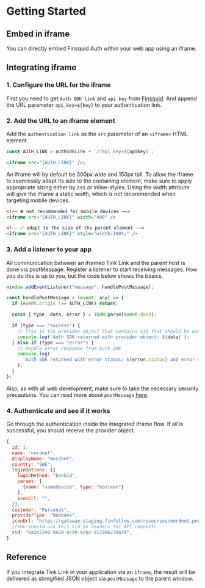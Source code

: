 # Getting Started

## Embed in iframe

You can directly embed Finsquid Auth within your web app using an iframe.

## Integrating iframe

### 1. Configure the URL for the iframe

First you need to get `Auth SDK link` and `api key` from [Finsquid](https://www.finsquid.io/contact). And append the URL parameter `api_key=${key}` to your authentication link.

### 2. Add the URL to an iframe element

Add the `authentication link` as the `src` parameter of an `<iframe>` HTML element.

```js
const AUTH_LINK = authSdkLink + `/?api_key=${apiKey}`;
```

```html
<iframe src="{AUTH_LINK}" />;
```

An iframe will by default be 300px wide and 150px tall. To allow the iframe to seamlessly adapt its size to the containing element, make sure to apply appropriate sizing either by css or inline-styles. Using the width attribute will give the iframe a static width, which is not recommended when targeting mobile devices.

```html
<!–– ❌ not recommended for mobile devices ––>
<iframe src="{AUTH_LINK}" width="400" />

<!–– ✅ adapt to the size of the parent element ––>
<iframe src="{AUTH_LINK}" style="width:100%;" />
```

### 3. Add a listener to your app

All communication between an iframed Tink Link and the parent host is done via postMessage. Register a listener to start receiving messages. How you do this is up to you, but the code below shows the basics.

```js
window.addEventListener("message", handlePostMessage);

const handlePostMessage = (event: any) => {
  if (event.origin !== AUTH_LINK) return;

  const { type, data, error } = JSON.parse(event.data);

  if (type === "success") {
    // This is the provider object that contains sid that should be used in headers for API requests
    console.log(`Auth SDK returned with provider object: ${data}`);
  } else if (type === "error") {
    // Handle error response from Auth SDK
    console.log(
      `Auth SDK returned with error status: ${error.status} and error message: ${error.message}.`
    );
  }
};
```

Also, as with all web development, make sure to take the necessary security precautions. You can read more about `postMessage` [here](https://developer.mozilla.org/en-US/docs/Web/API/Window/postMessage).

### 4. Authenticate and see if it works

Go through the authentication inside the integrated iframe flow. If all is successful, you should receive the provider object.

```js
{
  id: 1,
  name: "nordnet",
  displayName: "Nordnet",
  country: "SWE",
  loginOptions: [{
    loginMethod: "bankid",
    params: [
      {name: "sameDevice", type: "boolean"}
    ],
    iconUrl: "",
  }],
  customer: "Personal",
  providerType: "Neobank",
  iconUrl: "https://gateway-staging.finfollow.com/resources/nordnet.png",
  //You should use this sid in headers for API requests
  sid: "0a2c72e0-9e20-4c99-ac6c-91299623043d",
}
```

## Reference

If you integrate Tink Link in your application via an `iframe`, the result will be delivered as stringified JSON object via `postMessage` to the parent window.
